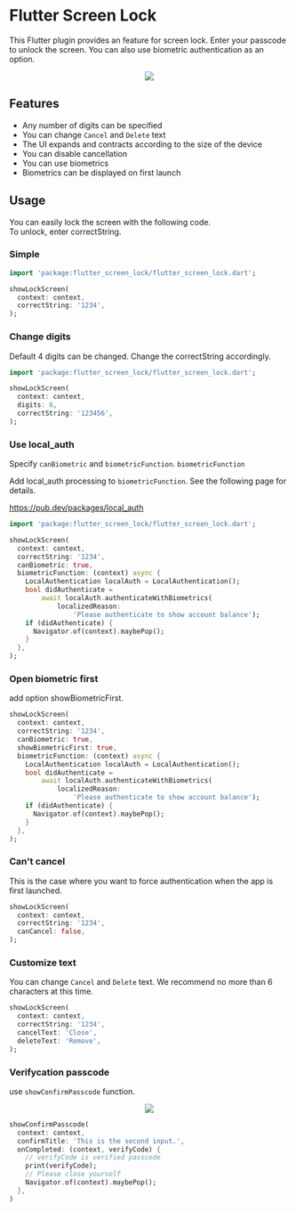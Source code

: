# Flutter Screen Lock

This Flutter plugin provides an feature for screen lock.
Enter your passcode to unlock the screen.
You can also use biometric authentication as an option.

<p align="center">
  <img src="https://raw.githubusercontent.com/naoki0719/flutter_screen_lock/master/resources/flutter_screen_lock.gif" />
</p>

## Features

- Any number of digits can be specified
- You can change `Cancel` and `Delete` text
- The UI expands and contracts according to the size of the device
- You can disable cancellation
- You can use biometrics
- Biometrics can be displayed on first launch

## Usage

You can easily lock the screen with the following code.  
To unlock, enter correctString.

### Simple

```dart
import 'package:flutter_screen_lock/flutter_screen_lock.dart';

showLockScreen(
  context: context,
  correctString: '1234',
);
```

### Change digits

Default 4 digits can be changed. Change the correctString accordingly.

```dart
import 'package:flutter_screen_lock/flutter_screen_lock.dart';

showLockScreen(
  context: context,
  digits: 6,
  correctString: '123456',
);
```

### Use local_auth

Specify `canBiometric` and `biometricFunction`.
`biometricFunction`

Add local_auth processing to `biometricFunction`. See the following page for details.

https://pub.dev/packages/local_auth

```dart
import 'package:flutter_screen_lock/flutter_screen_lock.dart';

showLockScreen(
  context: context,
  correctString: '1234',
  canBiometric: true,
  biometricFunction: (context) async {
    LocalAuthentication localAuth = LocalAuthentication();
    bool didAuthenticate =
        await localAuth.authenticateWithBiometrics(
            localizedReason:
                'Please authenticate to show account balance');
    if (didAuthenticate) {
      Navigator.of(context).maybePop();
    }
  },
);
```

### Open biometric first

add option showBiometricFirst.

```dart
showLockScreen(
  context: context,
  correctString: '1234',
  canBiometric: true,
  showBiometricFirst: true,
  biometricFunction: (context) async {
    LocalAuthentication localAuth = LocalAuthentication();
    bool didAuthenticate =
        await localAuth.authenticateWithBiometrics(
            localizedReason:
                'Please authenticate to show account balance');
    if (didAuthenticate) {
      Navigator.of(context).maybePop();
    }
  },
);
```

### Can't cancel

This is the case where you want to force authentication when the app is first launched.

```dart
showLockScreen(
  context: context,
  correctString: '1234',
  canCancel: false,
);
```

### Customize text

You can change `Cancel` and `Delete` text.
We recommend no more than 6 characters at this time.

```dart
showLockScreen(
  context: context,
  correctString: '1234',
  cancelText: 'Close',
  deleteText: 'Remove',
);
```

### Verifycation passcode

use `showConfirmPasscode` function.

<p align="center">
  <img src="https://raw.githubusercontent.com/naoki0719/flutter_screen_lock/master/resources/flutter_screen_lock_confirm.gif" />
</p>

```dart
showConfirmPasscode(
  context: context,
  confirmTitle: 'This is the second input.',
  onCompleted: (context, verifyCode) {
    // verifyCode is verified passcode
    print(verifyCode);
    // Please close yourself
    Navigator.of(context).maybePop();
  },
)
```
